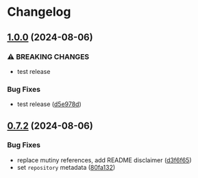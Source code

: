 # Changelog

## [1.0.0](https://github.com/sanity-io/mutate/compare/v0.7.2...v1.0.0) (2024-08-06)


### ⚠ BREAKING CHANGES

* test release

### Bug Fixes

* test release ([d5e978d](https://github.com/sanity-io/mutate/commit/d5e978db688ab2cc5ae1f1fc5f1df8e242c63ff4))

## [0.7.2](https://github.com/sanity-io/mutate/compare/v0.7.1...v0.7.2) (2024-08-06)


### Bug Fixes

* replace mutiny references, add README disclaimer ([d3f6f65](https://github.com/sanity-io/mutate/commit/d3f6f651c9c86a5db672bbdc44419ff02c7b6f83))
* set `repository` metadata ([80fa132](https://github.com/sanity-io/mutate/commit/80fa13200f255656feaf18ecd525890a6712f217))
